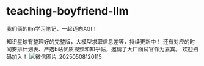 # teaching-boyfriend-llm

我们俩的llm学习笔记，一起迈向AGI！

知识星球有整理好的完整版，大模型求职信息差等，持续更新中！
还有对应的时间安排计划表、严选b站优质视频和知乎帖，邀请了大厂面试官作为嘉宾。
欢迎扫码加入！
![微信图片_20250508120115](https://github.com/user-attachments/assets/b95ff628-8eea-4715-97a6-8baa7e04e4a5)

